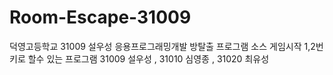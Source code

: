 # Room-Escape-31009
덕영고등학교 31009 설우성 응용프로그래밍개발 방탈출 프로그램 소스
게임시작 1,2번 키로 할수 있는 프로그램
31009 설우성 , 31010 심영종 , 31020 최유성
